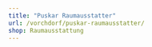 ```yaml
---
title: "Puskar Raumausstatter"
url: /vorchdorf/puskar-raumausstatter/
shop: Raumausstattung
---
```

